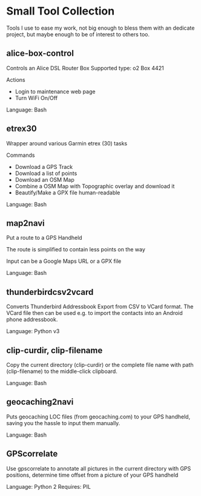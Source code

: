 Small Tool Collection
=====================

Tools I use to ease my work, not big enough to bless them with an
dedicate project, but maybe enough to be of interest to others too.


alice-box-control
-----------------
Controls an Alice DSL Router Box
Supported type: o2 Box 4421

Actions
- Login to maintenance web page
- Turn WiFi On/Off

Language: Bash


etrex30
-------
Wrapper around various Garmin etrex (30) tasks

Commands
- Download a GPS Track
- Download a list of points
- Download an OSM Map
- Combine a OSM Map with Topographic overlay and download it
- Beautify/Make a GPX file human-readable

Language: Bash


map2navi
--------
Put a route to a GPS Handheld

The route is simplified to contain less points on the way

Input can be a Google Maps URL or a GPX file

Language: Bash


thunderbirdcsv2vcard
--------------------
Converts Thunderbird Addressbook Export from CSV to VCard format.
The VCard file then can be used e.g. to import the contacts into an Android phone
addressbook.

Language: Python v3


clip-curdir, clip-filename
--------------------------
Copy the current directory (clip-curdir) or the
complete file name with path (clip-filename)
to the middle-click clipboard.

Language: Bash


geocaching2navi
---------------
Puts geocaching LOC files (from geocaching.com) to your
GPS handheld, saving you the hassle to input them manually.

Language: Bash

GPScorrelate
------------
Use gpscorrelate to annotate all pictures in the current
directory with GPS positions, determine time offset from a picture
of your GPS handheld

Language: Python 2
Requires: PIL
